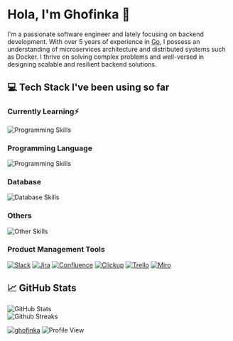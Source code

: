 # Hola, I'm Ghofinka 👋

I'm a passionate software engineer and lately focusing on backend development. With over 5 years of experience in [Go](https://go.dev/doc/), I possess an understanding of microservices architecture and distributed systems such as Docker. I thrive on solving complex problems and well-versed in designing scalable and resilient backend solutions.

## 💻 Tech Stack I've been using so far
### Currently Learning⚡️
![Programming Skills](https://skillicons.dev/icons?i=nextjs,nestjs,scala)
### Programming Language
![Programming Skills](https://skillicons.dev/icons?i=go,php,react,nodejs,spring,python,js,html,css,bootstrap,tailwind,vue&perline=5)
### Database
![Database Skills](https://skillicons.dev/icons?i=mysql,postgres,mongodb,elasticsearch)
### Others
![Other Skills](https://skillicons.dev/icons?i=docker,firebase)
### Product Management Tools
[![Slack](https://img.shields.io/badge/Slack-%23E01E5A?style=for-the-badge&logo=slack&logoColor=white)](https://slack.com)
[![Jira](https://img.shields.io/badge/Jira-%230A0FFF?style=for-the-badge&logo=jira&logoColor=white)](https://www.atlassian.com/software/jira)
[![Confluence](https://img.shields.io/badge/Confluence-%2334C0EB?style=for-the-badge&logo=confluence&logoColor=white)](https://www.atlassian.com/software/confluence)
[![Clickup](https://img.shields.io/badge/Clickup-%23EF4DF7?style=for-the-badge&logo=clickup&logoColor=white)](https://www.clickup.com)
[![Trello](https://img.shields.io/badge/Trello-%233E80D6?style=for-the-badge&logo=trello&logoColor=white)](https://trello.com)
[![Miro](https://img.shields.io/badge/Miro-%23F7E94D?style=for-the-badge&logo=miro&logoColor=white)](https://www.miro.com)

## 📈 GitHub Stats
![GitHub Stats](https://github-readme-stats.vercel.app/api?username=ghofinka&rank_icon=github&theme=tokyonight&count_private=true)<br/>
![Github Streaks](https://github-readme-streak-stats.herokuapp.com/?user=ghofinka&theme=tokyonight&hide_border=true)<br/>
<!-- ![Top Langs](https://github-readme-stats.vercel.app/api/top-langs/?username=ghofinka&theme=tokyonight&hide_border=true&layout=pie) -->

[![ghofinka](https://img.shields.io/badge/-LinkedIn-blue?style=flat&logo=Linkedin&logoColor=white&link=https://www.linkedin.com/in/ghofinka/)](https://www.linkedin.com/in/ghofinka/)
![Profile View](https://visitor-badge.laobi.icu/badge?page_id=ghofinka.visitor-badge)

<!---
ghofinka/ghofinka is a ✨ special ✨ repository because its `README.md` (this file) appears on your GitHub profile.
You can click the Preview link to take a look at your changes.
--->
